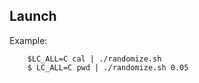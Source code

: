 Launch
------------
Example:

        $LC_ALL=C cal | ./randomize.sh
        $ LC_ALL=C pwd | ./randomize.sh 0.05

